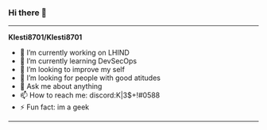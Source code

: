 ### Hi there 👋

---
**Klesti8701/Klesti8701** 

- 🔭 I’m currently working on LHIND
- 🌱 I’m currently learning DevSecOps
- 👯 I’m looking to improve my self  
- 🤔 I’m looking for people with good atitudes 
- 💬 Ask me about anything
- 📫 How to reach me: discord:K|3$+!#0588
- ⚡ Fun fact: im a geek
---
